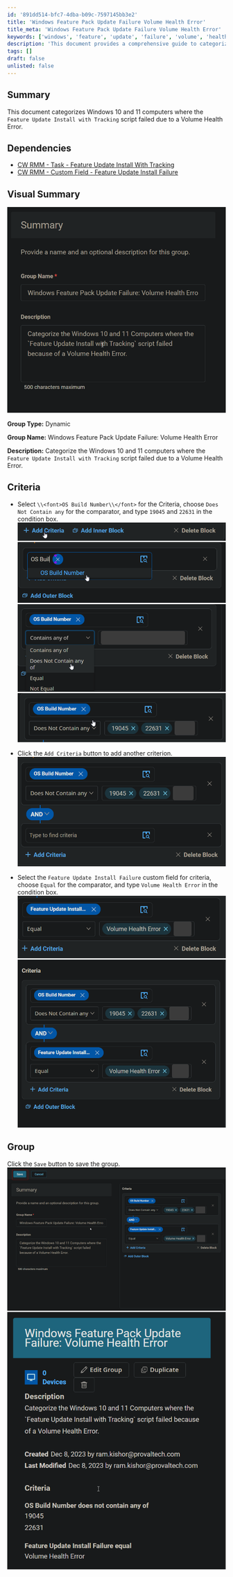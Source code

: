 ```yaml
---
id: '891dd514-bfc7-4dba-b09c-7597145bb3e2'
title: 'Windows Feature Pack Update Failure Volume Health Error'
title_meta: 'Windows Feature Pack Update Failure Volume Health Error'
keywords: ['windows', 'feature', 'update', 'failure', 'volume', 'health', 'error']
description: 'This document provides a comprehensive guide to categorizing Windows 10 and 11 computers where the Feature Update Install with Tracking script failed due to a Volume Health Error. It includes dependencies, criteria for grouping, and visual aids to assist in the process.'
tags: []
draft: false
unlisted: false
---
```


## Summary

This document categorizes Windows 10 and 11 computers where the `Feature Update Install with Tracking` script failed due to a Volume Health Error.

## Dependencies

- [CW RMM - Task - Feature Update Install With Tracking](<../tasks/Feature Update Install With Tracking.md>)
- [CW RMM - Custom Field - Feature Update Install Failure](<../custom-fields/Feature Update Install Failure.md>)

## Visual Summary

![Image](../../../static/img/Windows-Feature-Pack-Update-Failure-Volume-Health-Error/image_1.png)

**Group Type:** Dynamic

**Group Name:** Windows Feature Pack Update Failure: Volume Health Error

**Description:** Categorize the Windows 10 and 11 computers where the `Feature Update Install with Tracking` script failed due to a Volume Health Error.

## Criteria

- Select `\\<font>OS Build Number\\</font>` for the Criteria, choose `Does Not Contain any` for the comparator, and type `19045` and `22631` in the condition box.  
  ![Image](../../../static/img/Windows-Feature-Pack-Update-Failure-Volume-Health-Error/image_2.png)  
  ![Image](../../../static/img/Windows-Feature-Pack-Update-Failure-Volume-Health-Error/image_3.png)  
  ![Image](../../../static/img/Windows-Feature-Pack-Update-Failure-Volume-Health-Error/image_4.png)  
  ![Image](../../../static/img/Windows-Feature-Pack-Update-Failure-Volume-Health-Error/image_5.png)

- Click the `Add Criteria` button to add another criterion.  
  ![Image](../../../static/img/Windows-Feature-Pack-Update-Failure-Volume-Health-Error/image_6.png)

- Select the `Feature Update Install Failure` custom field for criteria, choose `Equal` for the comparator, and type `Volume Health Error` in the condition box.  
  ![Image](../../../static/img/Windows-Feature-Pack-Update-Failure-Volume-Health-Error/image_7.png)  
  ![Image](../../../static/img/Windows-Feature-Pack-Update-Failure-Volume-Health-Error/image_8.png)

## Group

Click the `Save` button to save the group.  
![Image](../../../static/img/Windows-Feature-Pack-Update-Failure-Volume-Health-Error/image_9.png)  
![Image](../../../static/img/Windows-Feature-Pack-Update-Failure-Volume-Health-Error/image_10.png)




